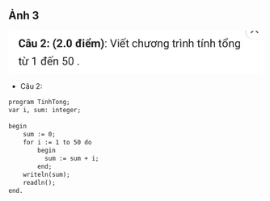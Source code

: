 ## Ảnh 3
![Ảnh 3](img/3.jpg)

- Câu 2:
```
program TinhTong;
var i, sum: integer;

begin
    sum := 0;
    for i := 1 to 50 do
        begin
          sum := sum + i;
        end;
    writeln(sum);
    readln();
end.
```